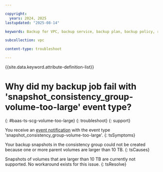 ```yaml
---

copyright:
  years: 2024, 2025
lastupdated: "2025-08-14"

keywords: Backup for VPC, backup service, backup plan, backup policy, restore, restore volume, restore data

subcollection: vpc

content-type: troubleshoot

---
```


{{site.data.keyword.attribute-definition-list}}

# Why did my backup job fail with 'snapshot_consistency_group-volume-too-large' event type?
{: #baas-ts-scg-volume-too-large}
{: troubleshoot}
{: support} 

You receive an [event notification](/docs/vpc?topic=vpc-event-notifications-events#event-notifications-list) with the event type 'snapshot_consistency_group-volume-too-large'.
{: tsSymptoms}

Your backup snapshots in the consistency group could not be created because one or more parent volumes are larger than 10 TB.
{: tsCauses}

Snapshots of volumes that are larger than 10 TB are currently not supported. No workaround exists for this issue.
{: tsResolve}
